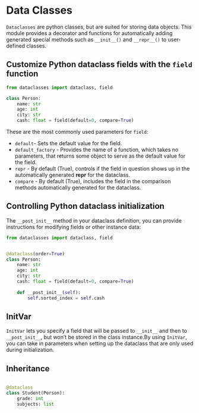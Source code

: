 # Data Classes

`Dataclasses` are python classes, but are suited for storing data objects. This module provides a decorator and functions for automatically adding generated special methods such as `__init__()` and `__repr__()` to user-defined classes.


## Customize Python dataclass fields with the `field` function

```python
from dataclasses import dataclass, field

class Person:    
    name: str
    age: int 
    city: str
    cash: float = field(default=0, compare=True)
```

These are the most commonly used parameters for `field`:

- `default`- Sets the default value for the field. 
- `default_factory` - Provides the name of a function, which takes no parameters, that returns some object to serve as the default value for the field. 
- `repr` - By default (True), controls if the field in question shows up in the automatically generated __repr__ for the dataclass.
- `compare` - By default (True), includes the field in the comparison methods automatically generated for the dataclass. 


## Controlling Python dataclass initialization


The `__post_init__` method in your dataclass definition, you can provide instructions for modifying fields or other instance data:

```python
from dataclasses import dataclass, field


@dataclass(order=True)
class Person:    
    name: str
    age: int 
    city: str
    cash: float = field(default=0, compare=True)
    
    def __post_init__(self):
        self.sorted_index = self.cash
```

## InitVar

`InitVar` lets you specify a field that will be passed to `__init__` and then to `__post_init__`, but won’t be stored in the class instance.By using `InitVar`, you can take in parameters when setting up the dataclass that are only used during initialization.


## Inheritance

```python

@dataclass
class Student(Person):
    grade: int
    subjects: list
```

